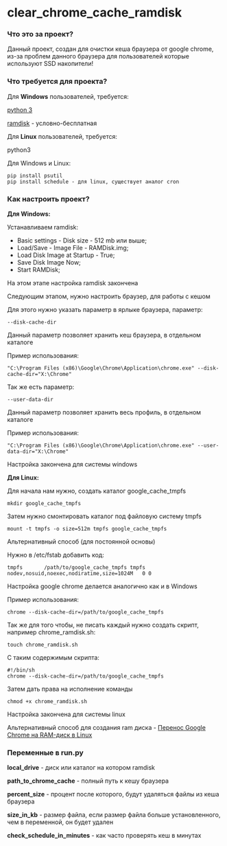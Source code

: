 # clear_chrome_cache_ramdisk
<h3><b>Что это за проект?</b></h3>
<p>Данный проект, создан для очистки кеша браузера от google chrome, из-за проблем данного браузера для пользователей которые используют SSD накопители!</p>
<h3><b>Что требуется для проекта?</b></h3>
<p>Для <b>Windows</b> пользователей, требуется:</p>
<p><a href="https://www.python.org/downloads/release">python 3</a></p>
<p><a href="http://memory.dataram.com/products-and-services/software/ramdisk">ramdisk</a> - условно-бесплатная</p>
<p>Для <b>Linux</b> пользователей, требуется:</p>
<p>python3</p>
<p>Для Windows и Linux:</p>
<pre>
<code>pip install psutil</code>
<code>pip install schedule - для linux, существует аналог cron</code>
</pre>
<h3><b>Как настроить проект?</b></h3>
<p><b>Для Windows:</b></p>
<p>Устанавливаем ramdisk:</p>
<ul>
<li>Basic settings - Disk size - 512 mb или выше;</li>
<li>Load/Save - Image File - RAMDisk.img;</li>
<li>Load Disk Image at Startup - True;</li>
<li>Save Disk Image Now;</li>
<li>Start RAMDisk;</li>
</ul>
<p>На этом этапе настройка ramdisk закончена</p>
<p>Следующим этапом, нужно настроить браузер, для работы с кешом</p>
<p>Для этого нужно указать параметр в ярлыке браузера, параметр:</p>
<pre><code>--disk-cache-dir</code></pre>
<p>Данный параметр позволяет хранить кеш браузера, в отдельном каталоге</p>
<p>Пример использования:</p>
<pre><code>"C:\Program Files (x86)\Google\Chrome\Application\chrome.exe" --disk-cache-dir="X:\Chrome"</code></pre>
<p>Так же есть параметр:</p>
<pre><code>--user-data-dir</code></pre>
<p>Данный параметр позволяет хранить весь профиль, в отдельном каталоге</p>
<p>Пример использования:</p>
<pre><code>"C:\Program Files (x86)\Google\Chrome\Application\chrome.exe" --user-data-dir="X:\Chrome"</code></pre>
<p>Настройка закончена для системы windows</p>
<p><b>Для Linux:</b></p>
<p>Для начала нам нужно, создать каталог google_cache_tmpfs</p>
<p><pre><code>mkdir google_cache_tmpfs</code></pre></p>
<p>Затем нужно смонтировать каталог под файловую систему tmpfs</p>
<pre><code>mount -t tmpfs -o size=512m tmpfs google_cache_tmpfs</code></pre>
<p>Альтернативный способ (для постоянной основы)</p>
<p>Нужно в /etc/fstab добавить код:</p>
<pre><code>tmpfs       /path/to/google_cache_tmpfs tmpfs   nodev,nosuid,noexec,nodiratime,size=1024M   0 0</code></pre>
<p>Настройка google chrome делается аналогично как и в Windows</p>
<p>Пример использования:</p>
<pre><code>chrome --disk-cache-dir=/path/to/google_cache_tmpfs</code></pre>
<p>Так же для того чтобы, не писать каждый нужно создать скрипт, например chrome_ramdisk.sh:</p>
<pre><code>touch chrome_ramdisk.sh</code></pre>
<p>С таким содержимым скрипта:</p>
<pre>
<code>#!/bin/sh</code>
<code>chrome --disk-cache-dir=/path/to/google_cache_tmpfs</code>
</pre>
<p>Затем дать права на исполнение команды</p>
<pre><code>сhmod +x chrome_ramdisk.sh</code></pre>
<p>Настройка закончена для системы linux</p>
<p>Альтернативный способ для создания ram диска - <a href="https://habrahabr.ru/post/205158/">Перенос Google Chrome на RAM-диск в Linux</a></p>
<h3><b>Переменные в run.py</b></h3>
<p><b>local_drive</b> - диск или каталог на котором ramdisk</p>
<p><b>path_to_chrome_cache</b> - полный путь к кешу браузера</p>
<p><b>percent_size</b> - процент после которого, будут удаляться файлы из кеша браузера</p>
<p><b>size_in_kb</b> - размер файла, если размер файла больше установленного, чем в переменной, он будет удален</p>
<p><b>check_schedule_in_minutes</b> - как часто проверять кеш в минутах</p>
